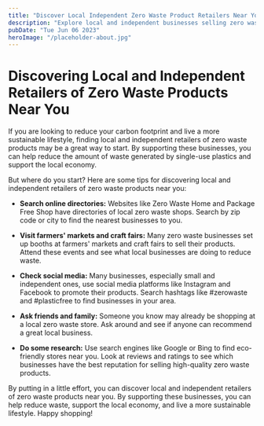 ```yaml
---
title: "Discover Local Independent Zero Waste Product Retailers Near You"
description: "Explore local and independent businesses selling zero waste products. Find eco-friendly alternatives to single-use plastics and help reduce your carbon footprint."
pubDate: "Tue Jun 06 2023"
heroImage: "/placeholder-about.jpg"
---
```


# Discovering Local and Independent Retailers of Zero Waste Products Near You

If you are looking to reduce your carbon footprint and live a more sustainable lifestyle, finding local and independent retailers of zero waste products may be a great way to start. By supporting these businesses, you can help reduce the amount of waste generated by single-use plastics and support the local economy.

But where do you start? Here are some tips for discovering local and independent retailers of zero waste products near you:

- **Search online directories:** Websites like Zero Waste Home and Package Free Shop have directories of local zero waste shops. Search by zip code or city to find the nearest businesses to you.

- **Visit farmers&#39; markets and craft fairs:** Many zero waste businesses set up booths at farmers&#39; markets and craft fairs to sell their products. Attend these events and see what local businesses are doing to reduce waste.

- **Check social media:** Many businesses, especially small and independent ones, use social media platforms like Instagram and Facebook to promote their products. Search hashtags like #zerowaste and #plasticfree to find businesses in your area.

- **Ask friends and family:** Someone you know may already be shopping at a local zero waste store. Ask around and see if anyone can recommend a great local business.

- **Do some research:** Use search engines like Google or Bing to find eco-friendly stores near you. Look at reviews and ratings to see which businesses have the best reputation for selling high-quality zero waste products.

By putting in a little effort, you can discover local and independent retailers of zero waste products near you. By supporting these businesses, you can help reduce waste, support the local economy, and live a more sustainable lifestyle. Happy shopping!